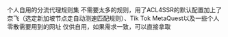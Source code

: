 个人自用的分流代理规则集
不需要太多的规则，用了ACL4SSR的默认配置加上了奈飞（选定新加坡节点走自动测速匹配规则）、Tik Tok MetaQuest以及一些个人零散需要用到的网址
仅供自用，如果需求一致，可以直接拿取
